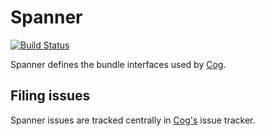 # Spanner

[![Build Status](https://travis-ci.org/operable/spanner.svg?branch=master)](https://travis-ci.org/operable/spanner)

Spanner defines the bundle interfaces used by [Cog](https://github.com/operable/cog).

## Filing issues

Spanner issues are tracked centrally in [Cog's](https://github.com/operable/cog/issues) issue tracker.
